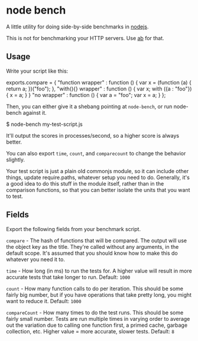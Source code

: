 # node bench

A little utility for doing side-by-side benchmarks in [nodejs](http://nodejs.org).

This is not for benchmarking your HTTP servers.  Use [ab](http://httpd.apache.org/docs/2.0/programs/ab.html) for that.

## Usage

Write your script like this:

  exports.compare = {
    "function wrapper" : function () {
      var x = (function (a) {
        return a;
      })("foo");
    },
    "with(){} wrapper" : function () {
      var x;
      with ({a : "foo"}) {
        x = a;
      }
    }
    "no wrapper" : function () {
      var a = "foo";
      var x = a;
    }
  };

Then, you can either give it a shebang pointing at `node-bench`, or run node-bench against it.

  $ node-bench my-test-script.js

It'll output the scores in processes/second, so a higher score is always better.

You can also export `time`, `count`, and `comparecount` to change the behavior slightly.

Your test script is just a plain old commonjs module, so it can include other things, update require.paths, whatever setup you need to do.  Generally, it's a good idea to do this stuff in the module itself, rather than in the comparison functions, so that you can better isolate the units that you want to test.

## Fields

Export the following fields from your benchmark script.

`compare` - The hash of functions that will be compared.  The output will use the object key as the title.  They're called without any arguments, in the default scope.  It's assumed that you should know how to make this do whatever you need it to.

`time` - How long (in ms) to run the tests for.  A higher value will result in more accurate tests that take longer to run.  Default: `1000`

`count` - How many function calls to do per iteration.  This should be some fairly big number, but if you have operations that take pretty long, you might want to reduce it.  Default: `1000`

`compareCount` - How many times to do the test runs.  This should be some fairly small number.  Tests are run multiple times in varying order to average out the variation due to calling one function first, a primed cache, garbage collection, etc.  Higher value = more accurate, slower tests.  Default: `8`
